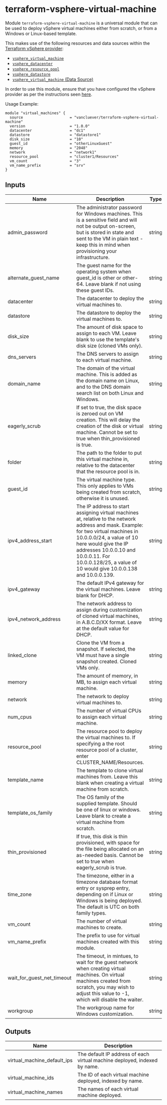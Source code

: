 # terraform-vsphere-virtual-machine

Module `terraform-vsphere-virtual-machine` is a universal module that can be
used to deploy vSphere virtual machines either from scratch, or from a
Windows or Linux-based template.

This makes use of the following resources and data sources within the
[Terraform vSphere provider][vsphere-provider]:

* [`vsphere_virtual_machine`][virtual-machine-resource]
* [`vsphere_datacenter`][datacenter-data-source]
* [`vsphere_resource_pool`][resource-pool-data-source]
* [`vsphere_datastore`][datastore-data-source]
* [`vsphere_virtual_machine` (Data Source)][virtual-machine-data-source]

In order to use this module, ensure that you have configured the vSphere
provider as per the instructions seen [here][vsphere-provider].

[vsphere-provider]: https://www.terraform.io/docs/providers/vsphere/index.html
[virtual-machine-resource]: https://www.terraform.io/docs/providers/vsphere/r/virtual_machine.html
[virtual-machine-data-source]: https://www.terraform.io/docs/providers/vsphere/d/virtual_machine.html
[datacenter-data-source]: https://www.terraform.io/docs/providers/vsphere/d/datacenter.html
[resource-pool-data-source]: https://www.terraform.io/docs/providers/vsphere/d/resource_pool.html
[datastore-data-source]: https://www.terraform.io/docs/providers/vsphere/d/datastore.html

Usage Example:

    module "virtual_machines" {
      source                     = "vancluever/terraform-vsphere-virtual-machine"
      version                    = "1.0.0"
      datacenter                 = "dc1"
      datastore                  = "datastore1"
      disk_size                  = "10"
      guest_id                   = "otherLinuxGuest"
      memory                     = "2048"
      network                    = "network1"
      resource_pool              = "cluster1/Resources"
      vm_count                   = "3"
      vm_name_prefix             = "srv"
    }



## Inputs

| Name | Description | Type | Default | Required |
|------|-------------|:----:|:-----:|:-----:|
| admin_password | The administrator password for Windows machines. This is a sensitive field and will not be output on-screen, but is stored in state and sent to the VM in plain text - keep this in mind when provisioning your infrastructure. | string | `` | no |
| alternate_guest_name | The guest name for the operating system when guest_id is other or other-64. Leave blank if not using these guest IDs. | string | `` | no |
| datacenter | The datacenter to deploy the virtual machines to. | string | - | yes |
| datastore | The datastore to deploy the virtual machines to. | string | - | yes |
| disk_size | The amount of disk space to assign to each VM. Leave blank to use the template's disk size (cloned VMs only). | string | `` | no |
| dns_servers | The DNS servers to assign to each virtual machine. | string | `<list>` | no |
| domain_name | The domain of the virtual machine. This is added as the domain name on Linux, and to the DNS domain search list on both Linux and Windows. | string | `` | no |
| eagerly_scrub | If set to true, the disk space is zeroed out on VM creation. This will delay the creation of the disk or virtual machine. Cannot be set to true when thin_provisioned is true.| string | false | no |
| folder | The path to the folder to put this virtual machine in, relative to the datacenter that the resource pool is in. | string | `` | no |
| guest_id | The virtual machine type. This only applies to VMs being created from scratch, otherwise it is unused. | string | `` | no |
| ipv4_address_start | The IP address to start assigning virtual machines at, relative to the network address and mask. Example: for two virtual machines in 10.0.0.0/24, a value of 10 here would give the IP addresses 10.0.0.10 and 10.0.0.11. For 10.0.0.128/25, a value of 10 would give 10.0.0.138 and 10.0.0.139. | string | `1` | no |
| ipv4_gateway | The default IPv4 gateway for the virtual machines. Leave blank for DHCP. | string | `` | no |
| ipv4_network_address | The network address to assign during customization of cloned virtual machines, in A.B.C.D/XX format. Leave at the default value for DHCP. | string | `0.0.0.0/0` | no |
| linked_clone | Clone the VM from a snapshot. If selected, the VM must have a single snapshot created. Cloned VMs only. | string | `false` | no |
| memory | The amount of memory, in MB, to assign each virtual machine. | string | `1024` | no |
| network | The network to deploy virtual machines to. | string | - | yes |
| num_cpus | The number of virtual CPUs to assign each virtual machine. | string | `2` | no |
| resource_pool | The resource pool to deploy the virtual machines to. If specifying a the root resource pool of a cluster, enter CLUSTER_NAME/Resources. | string | - | yes |
| template_name | The template to clone virtual machines from. Leave this blank when creating a virtual machine from scratch. | string | `` | no |
| template_os_family | The OS family of the supplied template. Should be one of linux or windows. Leave blank to create a virtual machine from scratch. | string | `` | no |
| thin_provisioned | If true, this disk is thin provisioned, with space for the file being allocated on an as-needed basis. Cannot be set to true when eagerly_scrub is true. | string | true | no |
| time_zone | The timezone, either in a timezone database format entry or sysprep entry, depending on if Linux or Windows is being deployed. The default is UTC on both family types. | string | `` | no |
| vm_count | The number of virtual machines to create. | string | `1` | no |
| vm_name_prefix | The prefix to use for virtual machines created with this module. | string | - | yes |
| wait_for_guest_net_timeout | The timeout, in mintues, to wait for the guest network when creating virtual machines. On virtual machines created from scratch, you may wish to adjust this value to -1, which will disable the waiter. | string | `5` | no |
| workgroup | The workgroup name for Windows customization. | string | `` | no |

## Outputs

| Name | Description |
|------|-------------|
| virtual_machine_default_ips | The default IP address of each virtual machine deployed, indexed by name. |
| virtual_machine_ids | The ID of each virtual machine deployed, indexed by name. |
| virtual_machine_names | The names of each virtual machine deployed. |


